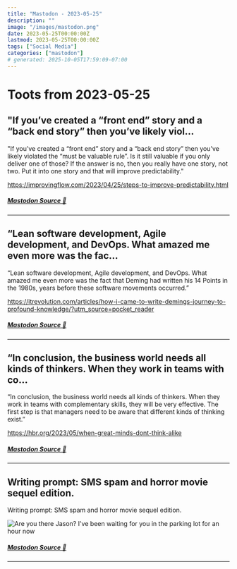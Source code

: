 ```yaml
---
title: "Mastodon - 2023-05-25"
description: ""
image: "/images/mastodon.png"
date: 2023-05-25T00:00:00Z
lastmod: 2023-05-25T00:00:00Z
tags: ["Social Media"]
categories: ["mastodon"]
# generated: 2025-10-05T17:59:09-07:00
---
```


# Toots from 2023-05-25

## "If you’ve created a “front end” story and a “back end story” then you’ve likely viol...

"If you’ve created a “front end” story and a “back end story” then you’ve likely violated the “must be valuable rule”. Is it still valuable if you only deliver one of those? If the answer is no, then you really have one story, not two. Put it into one story and that will improve predictability."

<https://improvingflow.com/2023/04/25/steps-to-improve-predictability.html>

##### [Mastodon Source 🐘](https://hachyderm.io/@mweagle/110427552411807090)

---

## “Lean software development, Agile development, and DevOps. What amazed me even more was the fac...

“Lean software development, Agile development, and DevOps. What amazed me even more was the fact that Deming had written his 14 Points in the 1980s, years before these software movements occurred.”

<https://itrevolution.com/articles/how-i-came-to-write-demings-journey-to-profound-knowledge/?utm_source=pocket_reader>

##### [Mastodon Source 🐘](https://hachyderm.io/@mweagle/110427004888105906)

---

## “In conclusion, the business world needs all kinds of thinkers. When they work in teams with co...

“In conclusion, the business world needs all kinds of thinkers. When they work in teams with complementary skills, they will be very effective. The first step is that managers need to be aware that different kinds of thinking exist.”

<https://hbr.org/2023/05/when-great-minds-dont-think-alike>

##### [Mastodon Source 🐘](https://hachyderm.io/@mweagle/110426749269510519)

---

## Writing prompt: SMS spam and horror movie sequel edition.

Writing prompt: SMS spam and horror movie sequel edition.

![Are you there Jason? I've been
waiting for you in the parking
lot for an hour now](/mastodon/media/94607f29fa20264f.jpeg)

##### [Mastodon Source 🐘](https://hachyderm.io/@mweagle/110426605219091473)

---

